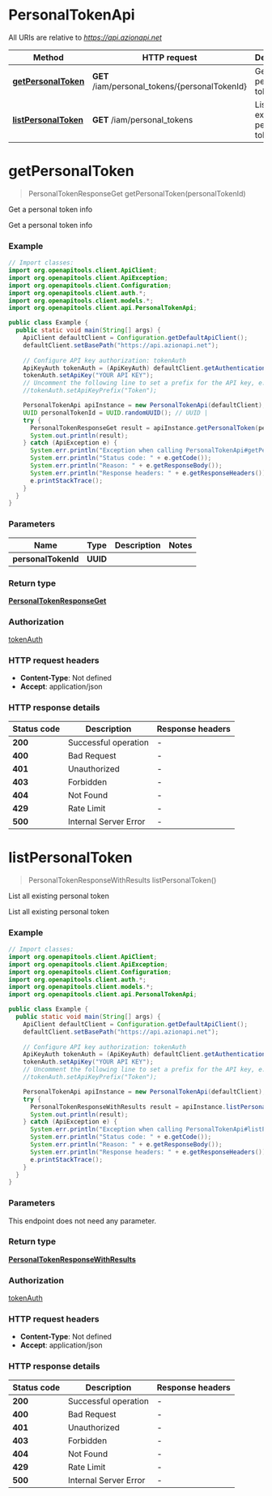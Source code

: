 # PersonalTokenApi

All URIs are relative to *https://api.azionapi.net*

| Method | HTTP request | Description |
|------------- | ------------- | -------------|
| [**getPersonalToken**](PersonalTokenApi.md#getPersonalToken) | **GET** /iam/personal_tokens/{personalTokenId} | Get a personal token info |
| [**listPersonalToken**](PersonalTokenApi.md#listPersonalToken) | **GET** /iam/personal_tokens | List all existing personal token |


<a id="getPersonalToken"></a>
# **getPersonalToken**
> PersonalTokenResponseGet getPersonalToken(personalTokenId)

Get a personal token info

Get a personal token info

### Example
```java
// Import classes:
import org.openapitools.client.ApiClient;
import org.openapitools.client.ApiException;
import org.openapitools.client.Configuration;
import org.openapitools.client.auth.*;
import org.openapitools.client.models.*;
import org.openapitools.client.api.PersonalTokenApi;

public class Example {
  public static void main(String[] args) {
    ApiClient defaultClient = Configuration.getDefaultApiClient();
    defaultClient.setBasePath("https://api.azionapi.net");
    
    // Configure API key authorization: tokenAuth
    ApiKeyAuth tokenAuth = (ApiKeyAuth) defaultClient.getAuthentication("tokenAuth");
    tokenAuth.setApiKey("YOUR API KEY");
    // Uncomment the following line to set a prefix for the API key, e.g. "Token" (defaults to null)
    //tokenAuth.setApiKeyPrefix("Token");

    PersonalTokenApi apiInstance = new PersonalTokenApi(defaultClient);
    UUID personalTokenId = UUID.randomUUID(); // UUID | 
    try {
      PersonalTokenResponseGet result = apiInstance.getPersonalToken(personalTokenId);
      System.out.println(result);
    } catch (ApiException e) {
      System.err.println("Exception when calling PersonalTokenApi#getPersonalToken");
      System.err.println("Status code: " + e.getCode());
      System.err.println("Reason: " + e.getResponseBody());
      System.err.println("Response headers: " + e.getResponseHeaders());
      e.printStackTrace();
    }
  }
}
```

### Parameters

| Name | Type | Description  | Notes |
|------------- | ------------- | ------------- | -------------|
| **personalTokenId** | **UUID**|  | |

### Return type

[**PersonalTokenResponseGet**](PersonalTokenResponseGet.md)

### Authorization

[tokenAuth](../README.md#tokenAuth)

### HTTP request headers

 - **Content-Type**: Not defined
 - **Accept**: application/json

### HTTP response details
| Status code | Description | Response headers |
|-------------|-------------|------------------|
| **200** | Successful operation |  -  |
| **400** | Bad Request |  -  |
| **401** | Unauthorized |  -  |
| **403** | Forbidden |  -  |
| **404** | Not Found |  -  |
| **429** | Rate Limit |  -  |
| **500** | Internal Server Error |  -  |

<a id="listPersonalToken"></a>
# **listPersonalToken**
> PersonalTokenResponseWithResults listPersonalToken()

List all existing personal token

List all existing personal token

### Example
```java
// Import classes:
import org.openapitools.client.ApiClient;
import org.openapitools.client.ApiException;
import org.openapitools.client.Configuration;
import org.openapitools.client.auth.*;
import org.openapitools.client.models.*;
import org.openapitools.client.api.PersonalTokenApi;

public class Example {
  public static void main(String[] args) {
    ApiClient defaultClient = Configuration.getDefaultApiClient();
    defaultClient.setBasePath("https://api.azionapi.net");
    
    // Configure API key authorization: tokenAuth
    ApiKeyAuth tokenAuth = (ApiKeyAuth) defaultClient.getAuthentication("tokenAuth");
    tokenAuth.setApiKey("YOUR API KEY");
    // Uncomment the following line to set a prefix for the API key, e.g. "Token" (defaults to null)
    //tokenAuth.setApiKeyPrefix("Token");

    PersonalTokenApi apiInstance = new PersonalTokenApi(defaultClient);
    try {
      PersonalTokenResponseWithResults result = apiInstance.listPersonalToken();
      System.out.println(result);
    } catch (ApiException e) {
      System.err.println("Exception when calling PersonalTokenApi#listPersonalToken");
      System.err.println("Status code: " + e.getCode());
      System.err.println("Reason: " + e.getResponseBody());
      System.err.println("Response headers: " + e.getResponseHeaders());
      e.printStackTrace();
    }
  }
}
```

### Parameters
This endpoint does not need any parameter.

### Return type

[**PersonalTokenResponseWithResults**](PersonalTokenResponseWithResults.md)

### Authorization

[tokenAuth](../README.md#tokenAuth)

### HTTP request headers

 - **Content-Type**: Not defined
 - **Accept**: application/json

### HTTP response details
| Status code | Description | Response headers |
|-------------|-------------|------------------|
| **200** | Successful operation |  -  |
| **400** | Bad Request |  -  |
| **401** | Unauthorized |  -  |
| **403** | Forbidden |  -  |
| **404** | Not Found |  -  |
| **429** | Rate Limit |  -  |
| **500** | Internal Server Error |  -  |

